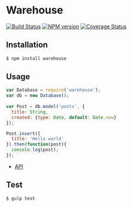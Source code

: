 # Warehouse

[![Build Status](https://travis-ci.org/tommy351/warehouse.svg?branch=master)](https://travis-ci.org/tommy351/warehouse)  [![NPM version](https://badge.fury.io/js/warehouse.svg)](http://badge.fury.io/js/warehouse) [![Coverage Status](https://coveralls.io/repos/tommy351/warehouse/badge.svg?branch=master)](https://coveralls.io/r/tommy351/warehouse?branch=master)

## Installation

``` bash
$ npm install warehouse 
```

## Usage

``` js
var Database = require('warehouse');
var db = new Database();
  
var Post = db.model('posts', {
  title: String,
  created: {type: Date, default: Date.now}
});

Post.insert({
  title: 'Hello world'
}).then(function(post){
  console.log(post);
});
```

- [API](http://hexo.io/api/warehouse/classes/Database.html)

## Test

``` bash
$ gulp test
```